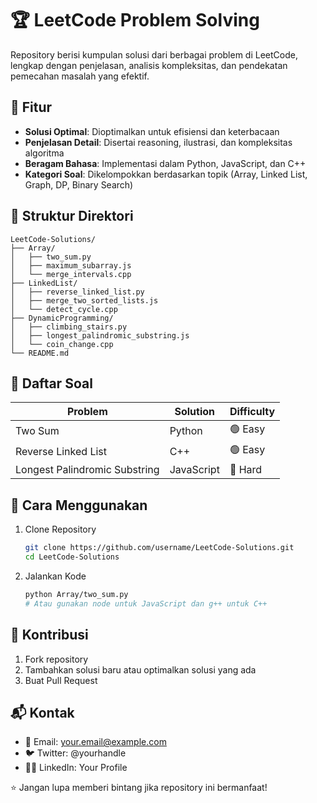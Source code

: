 # 🏆 LeetCode Problem Solving

Repository berisi kumpulan solusi dari berbagai problem di LeetCode, lengkap dengan penjelasan, analisis kompleksitas, dan pendekatan pemecahan masalah yang efektif.

## 📌 Fitur

- **Solusi Optimal**: Dioptimalkan untuk efisiensi dan keterbacaan
- **Penjelasan Detail**: Disertai reasoning, ilustrasi, dan kompleksitas algoritma
- **Beragam Bahasa**: Implementasi dalam Python, JavaScript, dan C++
- **Kategori Soal**: Dikelompokkan berdasarkan topik (Array, Linked List, Graph, DP, Binary Search)

## 📂 Struktur Direktori

```
LeetCode-Solutions/
├── Array/
│   ├── two_sum.py
│   ├── maximum_subarray.js
│   └── merge_intervals.cpp
├── LinkedList/
│   ├── reverse_linked_list.py
│   ├── merge_two_sorted_lists.js
│   └── detect_cycle.cpp
├── DynamicProgramming/
│   ├── climbing_stairs.py
│   ├── longest_palindromic_substring.js
│   └── coin_change.cpp
└── README.md
```

## 🏅 Daftar Soal

| Problem | Solution | Difficulty |
|---------|----------|------------|
| Two Sum | Python | 🟢 Easy |
| Reverse Linked List | C++ | 🟢 Easy |
| Longest Palindromic Substring | JavaScript | 🔴 Hard |

## 🚀 Cara Menggunakan

1. Clone Repository
   ```bash
   git clone https://github.com/username/LeetCode-Solutions.git
   cd LeetCode-Solutions
   ```

2. Jalankan Kode
   ```bash
   python Array/two_sum.py
   # Atau gunakan node untuk JavaScript dan g++ untuk C++
   ```

## 🌱 Kontribusi

1. Fork repository
2. Tambahkan solusi baru atau optimalkan solusi yang ada
3. Buat Pull Request

## 📬 Kontak

- 📧 Email: your.email@example.com
- 🐦 Twitter: @yourhandle
- 👨‍💻 LinkedIn: Your Profile

⭐ Jangan lupa memberi bintang jika repository ini bermanfaat!
